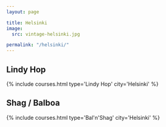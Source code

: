```yaml
---
layout: page

title: Helsinki
image:
  src: vintage-helsinki.jpg

permalink: "/helsinki/"
---
```


## Lindy Hop
{% include courses.html type='Lindy Hop' city='Helsinki' %}

## Shag / Balboa
{% include courses.html type='Bal\'n\'Shag' city='Helsinki' %}
